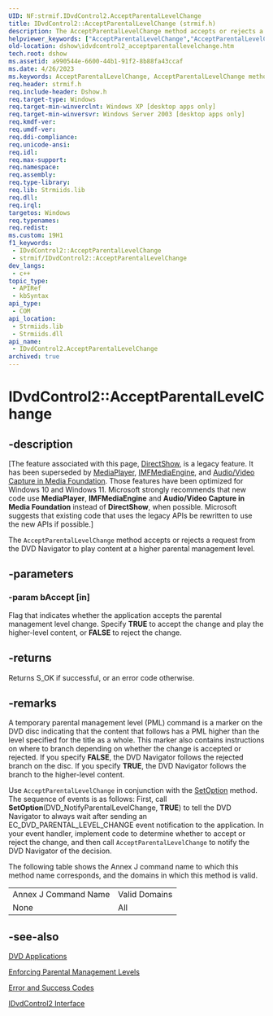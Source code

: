 ```yaml
---
UID: NF:strmif.IDvdControl2.AcceptParentalLevelChange
title: IDvdControl2::AcceptParentalLevelChange (strmif.h)
description: The AcceptParentalLevelChange method accepts or rejects a request from the DVD Navigator to play content at a higher parental management level.
helpviewer_keywords: ["AcceptParentalLevelChange","AcceptParentalLevelChange method [DirectShow]","AcceptParentalLevelChange method [DirectShow]","IDvdControl2 interface","IDvdControl2 interface [DirectShow]","AcceptParentalLevelChange method","IDvdControl2.AcceptParentalLevelChange","IDvdControl2::AcceptParentalLevelChange","IDvdControl2AcceptParentalLevelChange","dshow.idvdcontrol2_acceptparentallevelchange","strmif/IDvdControl2::AcceptParentalLevelChange"]
old-location: dshow\idvdcontrol2_acceptparentallevelchange.htm
tech.root: dshow
ms.assetid: a990544e-6600-44b1-91f2-8b88fa43ccaf
ms.date: 4/26/2023
ms.keywords: AcceptParentalLevelChange, AcceptParentalLevelChange method [DirectShow], AcceptParentalLevelChange method [DirectShow],IDvdControl2 interface, IDvdControl2 interface [DirectShow],AcceptParentalLevelChange method, IDvdControl2.AcceptParentalLevelChange, IDvdControl2::AcceptParentalLevelChange, IDvdControl2AcceptParentalLevelChange, dshow.idvdcontrol2_acceptparentallevelchange, strmif/IDvdControl2::AcceptParentalLevelChange
req.header: strmif.h
req.include-header: Dshow.h
req.target-type: Windows
req.target-min-winverclnt: Windows XP [desktop apps only]
req.target-min-winversvr: Windows Server 2003 [desktop apps only]
req.kmdf-ver: 
req.umdf-ver: 
req.ddi-compliance: 
req.unicode-ansi: 
req.idl: 
req.max-support: 
req.namespace: 
req.assembly: 
req.type-library: 
req.lib: Strmiids.lib
req.dll: 
req.irql: 
targetos: Windows
req.typenames: 
req.redist: 
ms.custom: 19H1
f1_keywords:
 - IDvdControl2::AcceptParentalLevelChange
 - strmif/IDvdControl2::AcceptParentalLevelChange
dev_langs:
 - c++
topic_type:
 - APIRef
 - kbSyntax
api_type:
 - COM
api_location:
 - Strmiids.lib
 - Strmiids.dll
api_name:
 - IDvdControl2.AcceptParentalLevelChange
archived: true
---
```


# IDvdControl2::AcceptParentalLevelChange


## -description

\[The feature associated with this page, [DirectShow](/windows/win32/directshow/directshow), is a legacy feature. It has been superseded by [MediaPlayer](/uwp/api/Windows.Media.Playback.MediaPlayer), [IMFMediaEngine](/windows/win32/api/mfmediaengine/nn-mfmediaengine-imfmediaengine), and [Audio/Video Capture in Media Foundation](/windows/win32/medfound/audio-video-capture-in-media-foundation). Those features have been optimized for Windows 10 and Windows 11. Microsoft strongly recommends that new code use **MediaPlayer**, **IMFMediaEngine** and **Audio/Video Capture in Media Foundation** instead of **DirectShow**, when possible. Microsoft suggests that existing code that uses the legacy APIs be rewritten to use the new APIs if possible.\]

The <code>AcceptParentalLevelChange</code> method accepts or rejects a request from the DVD Navigator to play content at a higher parental management level.

## -parameters

### -param bAccept [in]

Flag that indicates whether the application accepts the parental management level change. Specify <b>TRUE</b> to accept the change and play the higher-level content, or <b>FALSE</b> to reject the change.

## -returns

Returns S_OK if successful, or an error code otherwise.

## -remarks

A temporary parental management level (PML) command is a marker on the DVD disc indicating that the content that follows has a PML higher than the level specified for the title as a whole. This marker also contains instructions on where to branch depending on whether the change is accepted or rejected. If you specify <b>FALSE</b>, the DVD Navigator follows the rejected branch on the disc. If you specify <b>TRUE</b>, the DVD Navigator follows the branch to the higher-level content.

Use <code>AcceptParentalLevelChange</code> in conjunction with the <a href="/windows/desktop/api/strmif/nf-strmif-idvdcontrol2-setoption">SetOption</a> method. The sequence of events is as follows: First, call <b>SetOption</b>(DVD_NotifyParentalLevelChange, <b>TRUE</b>) to tell the DVD Navigator to always wait after sending an EC_DVD_PARENTAL_LEVEL_CHANGE event notification to the application. In your event handler, implement code to determine whether to accept or reject the change, and then call <code>AcceptParentalLevelChange</code> to notify the DVD Navigator of the decision.

The following table shows the Annex J command name to which this method name corresponds, and the domains in which this method is valid.

<table>
<tr>
<td>Annex J Command Name
            </td>
<td>Valid Domains
            </td>
</tr>
<tr>
<td>None</td>
<td>All</td>
</tr>
</table>

## -see-also

<a href="/windows/desktop/DirectShow/dvd-applications">DVD Applications</a>



<a href="/windows/desktop/DirectShow/enforcing-parental-management-levels">Enforcing Parental Management Levels</a>



<a href="/windows/desktop/DirectShow/error-and-success-codes">Error and Success Codes</a>



<a href="/windows/desktop/api/strmif/nn-strmif-idvdcontrol2">IDvdControl2 Interface</a>